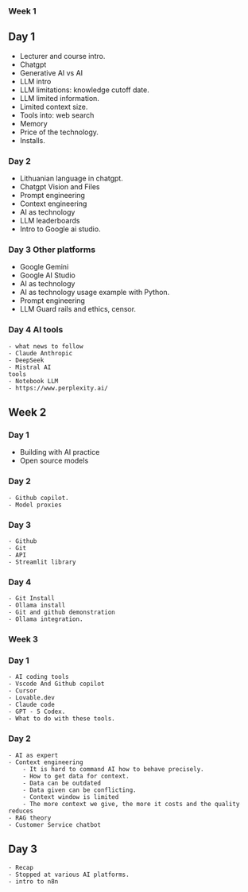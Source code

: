 ### Week 1

## Day 1
- Lecturer and course intro.
- Chatgpt
- Generative AI vs AI
- LLM intro
- LLM limitations: knowledge cutoff date.
- LLM limited information.
- Limited context size.
- Tools into: web search
- Memory
- Price of the technology.
- Installs.

### Day 2
- Lithuanian language in chatgpt.
- Chatgpt Vision and Files
- Prompt engineering
- Context engineering
- AI as technology
- LLM leaderboards
- Intro to Google ai studio.

### Day 3 Other platforms
- Google Gemini
- Google AI Studio
- AI as technology
- AI as technology usage example with Python.
- Prompt engineering
- LLM Guard rails and ethics, censor.

### Day 4 AI tools
    - what news to follow
    - Claude Anthropic
    - DeepSeek
    - Mistral AI
    tools
    - Notebook LLM
    - https://www.perplexity.ai/

## Week 2

### Day 1

   - Building with AI practice
   - Open source models

### Day 2

    - Github copilot.
    - Model proxies

### Day 3
    - Github
    - Git
    - API
    - Streamlit library

### Day 4
    - Git Install
    - Ollama install
    - Git and github demonstration
    - Ollama integration.

### Week 3

### Day 1
    - AI coding tools
    - Vscode And Github copilot
    - Cursor
    - Lovable.dev
    - Claude code
    - GPT - 5 Codex.
    - What to do with these tools.

### Day 2
    - AI as expert
    - Context engineering
        - It is hard to command AI how to behave precisely.
        - How to get data for context.
        - Data can be outdated
        - Data given can be conflicting.
        - Context window is limited
        - The more context we give, the more it costs and the quality reduces
    - RAG theory
    - Customer Service chatbot

## Day 3
    - Recap
    - Stopped at various AI platforms.
    - intro to n8n

